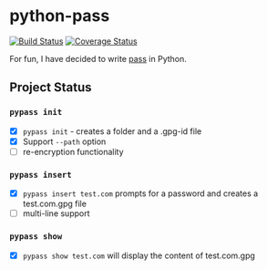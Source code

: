 # python-pass

[![Build Status](https://travis-ci.org/ReAzem/python-pass.svg?branch=master)](https://travis-ci.org/ReAzem/python-pass) [![Coverage Status](https://img.shields.io/coveralls/ReAzem/python-pass.svg)](https://coveralls.io/r/ReAzem/python-pass?branch=master)

For fun, I have decided to write [pass](http://www.passwordstore.org/) in Python.

## Project Status

### ```pypass init```

- [X] ```pypass init``` -  creates a folder and a .gpg-id file
- [X] Support ```--path``` option
- [ ] re-encryption functionality

### ```pypass insert```

- [X] ```pypass insert test.com``` prompts for a password and creates a test.com.gpg file
- [ ] multi-line support

### ```pypass show```

- [X] ```pypass show test.com``` will display the content of test.com.gpg
